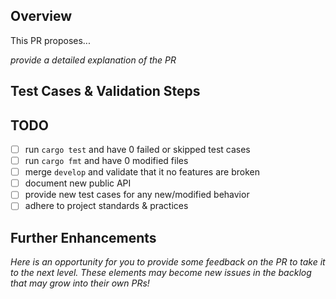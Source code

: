 ## Overview

This PR proposes...

_provide a detailed explanation of the PR_

## Test Cases & Validation Steps

## TODO

- [ ] run `cargo test` and have 0 failed or skipped test cases
- [ ] run `cargo fmt` and have 0 modified files
- [ ] merge `develop` and validate that it no features are broken
- [ ] document new public API
- [ ] provide new test cases for any new/modified behavior
- [ ] adhere to project standards & practices

## Further Enhancements

_Here is an opportunity for you to provide some feedback on the PR to take it to the next level. These elements may become new issues in the backlog that may grow into their own PRs!_
